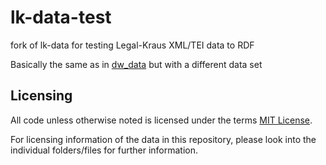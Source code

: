 # lk-data-test
fork of lk-data for testing
Legal-Kraus XML/TEI data to RDF

Basically the same as in [dw_data](https://github.com/semantic-kraus/dw_data) but with a different data set


## Licensing

All code unless otherwise noted is licensed under the terms [MIT License](https://opensource.org/licenses/MIT).

For licensing information of the data in this repository, please look into the individual folders/files for further information.
